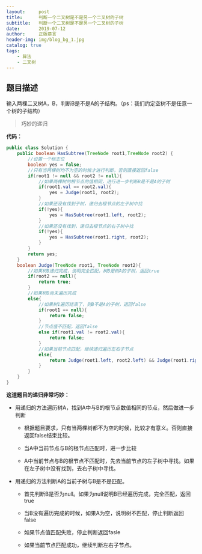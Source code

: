 ```yaml
---
layout:     post
title:      判断一个二叉树是不是另一个二叉树的子树
subtitle:   判断一个二叉树是不是另一个二叉树的子树
date:       2019-07-12
author:     正版慕言
header-img: img/blog_bg_1.jpg
catalog: true
tags:
    - 算法
    - 二叉树
---
```


## 题目描述

输入两棵二叉树A，B，判断B是不是A的子结构。（ps：我们约定空树不是任意一个树的子结构）

> 巧妙的递归

**代码：**

```java
public class Solution {
    public boolean HasSubtree(TreeNode root1,TreeNode root2) {
        //设置一个标志位
        boolean yes = false;
        //只有当两棵树均不为空的时候才进行判断，否则直接返回false
        if(root1 != null && root2 != null){
            //如果两棵树的根节点的值相同，进行进一步判断B是不是A的子树
        	if(root1.val == root2.val){
        		yes = Judge(root1, root2);
        	}
            //如果还没有找到子树，递归去根节点的左子树中找
        	if(!yes){
        		yes = HasSubtree(root1.left, root2);
        	}
            //如果还没有找到，递归去根节点的右子树中找
        	if(!yes){
        		yes = HasSubtree(root1.right, root2);
        	}
        }
        return yes;
    }
    boolean Judge(TreeNode root1, TreeNode root2){
        //如果树B递归完成，说明完全匹配，树B是树A的子树，返回true
		if(root2 == null){
			return true;
		}
        //如果树B尚未遍历完成
		else{
            //如果树1遍历结束了，则B不是A的子树，返回false
			if(root1 == null){
				return false;
			}
            //节点值不匹配，返回false
			else if(root1.val != root2.val){
				return false;
			}
            //如果当前节点匹配，继续递归遍历左右子节点
			else{
				return Judge(root1.left, root2.left) && Judge(root1.right, root2.right);
			}
		}
	}
}
```


**这道题目的递归非常巧妙：**

 - 用递归的方法遍历树A，找到A中与B的根节点数值相同的节点，然后做进一步判断

     - 根据题目要求，只有当两棵树都不为空的时候，比较才有意义。否则直接返回false结束比较。

     - 当A中当前节点与B的根节点匹配时，进一步比较

     - A中当前节点与B的根节点不匹配时，先去当前节点的左子树中寻找。如果在左子树中没有找到，去右子树中寻找。

 - 用递归的方法判断A的当前子树与B是不是匹配。

     - 首先判断B是否为null。如果为null说明B已经遍历完成，完全匹配，返回true

     - 当B没有遍历完成的时候，如果A为空，说明树不匹配，停止判断返回false

     - 如果节点值匹配失败，停止判断返回fasle

     - 如果当前节点匹配成功，继续判断左右子节点。